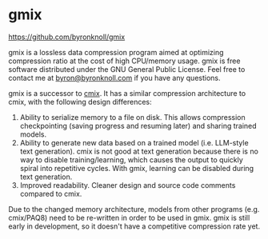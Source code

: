 # gmix
https://github.com/byronknoll/gmix

gmix is a lossless data compression program aimed at optimizing compression ratio at the cost of high CPU/memory usage. gmix is free software distributed under the GNU General Public License. Feel free to contact me at byron@byronknoll.com if you have any questions.

gmix is a successor to [cmix](https://github.com/byronknoll/cmix). It has a similar compression architecture to cmix, with the following design differences:

1. Ability to serialize memory to a file on disk. This allows compression checkpointing (saving progress and resuming later) and sharing trained models.
1. Ability to generate new data based on a trained model (i.e. LLM-style text generation). cmix is not good at text generation because there is no way to disable training/learning, which causes the output to quickly spiral into repetitive cycles. With gmix, learning can be disabled during text generation.
1. Improved readability. Cleaner design and source code comments compared to cmix.

Due to the changed memory architecture, models from other programs (e.g. cmix/PAQ8) need to be re-written in order to be used in gmix. gmix is still early in development, so it doesn't have a competitive compression rate yet.
